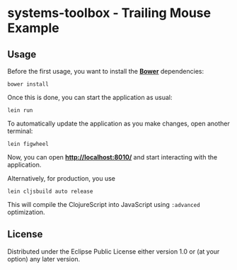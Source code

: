 # systems-toolbox - Trailing Mouse Example

## Usage

Before the first usage, you want to install the **[Bower](http://bower.io)** dependencies:

    bower install

Once this is done, you can start the application as usual:

    lein run

To automatically update the application as you make changes, open another terminal:

    lein figwheel

Now, you can open **[http://localhost:8010/](http://localhost:8010/)** and start interacting with the application.

Alternatively, for production, you use

    lein cljsbuild auto release

This will compile the ClojureScript into JavaScript using `:advanced` optimization.

## License

Distributed under the Eclipse Public License either version 1.0 or (at your option) any later version.
